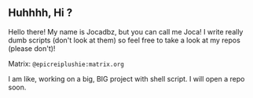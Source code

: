 ## Huhhhh, Hi ?

Hello there! My name is Jocadbz, but you can call me Joca! I write really dumb scripts (don't look at them) so feel free to take a look at my repos (please don't)!

Matrix: ```@epicreiplushie:matrix.org```

I am like, working on a big, BIG project with shell script. I will open a repo soon.
